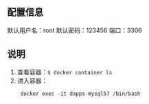 ## 配置信息

默认用户名：root
默认密码：123456
端口：3306

## 说明
1. 查看容器：```$ docker container ls```
2. 进入容器：
   ```
    docker exec -it dapps-mysql57 /bin/bash
   ```


